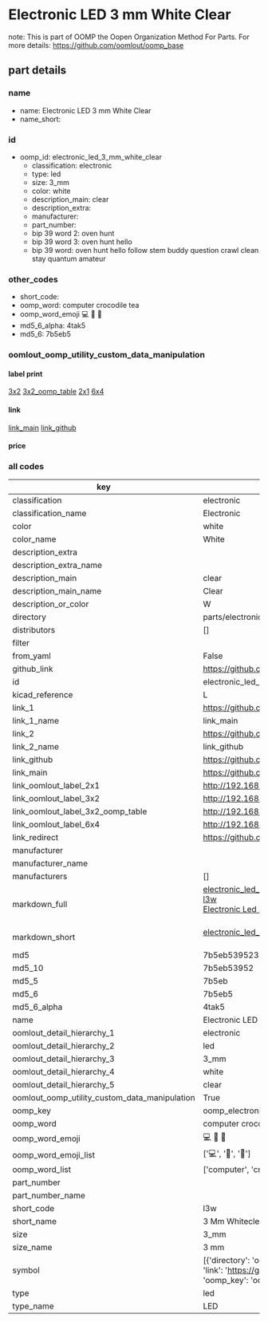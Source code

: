 # Electronic LED 3 mm White Clear  

note: This is part of OOMP the Oopen Organization Method For Parts. For more details: https://github.com/oomlout/oomp_base

##  part details
  







### name
* name: Electronic LED 3 mm White Clear
* name_short: 
### id
* oomp_id: electronic_led_3_mm_white_clear
  * classification: electronic
  * type: led
  * size: 3_mm
  * color: white
  * description_main: clear
  * description_extra: 
  * manufacturer: 
  * part_number: 
  * bip 39 word 2: oven hunt
  * bip 39 word 3: oven hunt hello
  * bip 39 word: oven hunt hello follow stem buddy question crawl clean stay quantum amateur

### other_codes
* short_code: 
* oomp_word: computer crocodile tea
* oomp_word_emoji :computer: :crocodile: :tea:
* md5_6_alpha: 4tak5
* md5_6: 7b5eb5






### oomlout_oomp_utility_custom_data_manipulation
#### label print
[3x2](http://192.168.1.245:1112/?label=oomp%204tak5)
[3x2_oomp_table](http://192.168.1.108:1112/?label=oomp%204tak5)
[2x1](http://192.168.1.242:1112/?label=oomp%204tak5)
[6x4](http://192.168.1.55:1112/?label=oomp%204tak5)    

#### link

[link_main](https://github.com/oomlout/oomlout_oomp_version_1_messy/tree/main/parts/electronic_led_3_mm_white_clear) [link_github](https://github.com/oomlout/oomlout_oomp_version_1_messy/tree/main/parts/electronic_led_3_mm_white_clear)                             

#### price







### all codes 
| key | value |  
| --- | --- |  
| classification | electronic |  
| classification_name | Electronic |  
| color | white |  
| color_name | White |  
| description_extra |  |  
| description_extra_name |  |  
| description_main | clear |  
| description_main_name | Clear |  
| description_or_color | W  |  
| directory | parts/electronic_led_3_mm_white_clear |  
| distributors | [] |  
| filter |  |  
| from_yaml | False |  
| github_link | https://github.com/oomlout/oomlout_oomp_part_src/tree/main/parts/electronic_led_3_mm_white_clear |  
| id | electronic_led_3_mm_white_clear |  
| kicad_reference | L |  
| link_1 | https://github.com/oomlout/oomlout_oomp_version_1_messy/tree/main/parts/electronic_led_3_mm_white_clear |  
| link_1_name | link_main |  
| link_2 | https://github.com/oomlout/oomlout_oomp_version_1_messy/tree/main/parts/electronic_led_3_mm_white_clear |  
| link_2_name | link_github |  
| link_github | https://github.com/oomlout/oomlout_oomp_version_1_messy/tree/main/parts/electronic_led_3_mm_white_clear |  
| link_main | https://github.com/oomlout/oomlout_oomp_version_1_messy/tree/main/parts/electronic_led_3_mm_white_clear |  
| link_oomlout_label_2x1 | http://192.168.1.242:1112/?label=oomp%204tak5 |  
| link_oomlout_label_3x2 | http://192.168.1.245:1112/?label=oomp%204tak5 |  
| link_oomlout_label_3x2_oomp_table | http://192.168.1.108:1112/?label=oomp%204tak5 |  
| link_oomlout_label_6x4 | http://192.168.1.55:1112/?label=oomp%204tak5 |  
| link_redirect | https://github.com/oomlout/oomlout_oomp_version_1_messy/tree/main/parts/electronic_led_3_mm_white_clear |  
| manufacturer |  |  
| manufacturer_name |  |  
| manufacturers | [] |  
| markdown_full | [electronic_led_3_mm_white_clear](none)<br>[l3w](none)<br>[Electronic Led 3 Mm White Clear](none)<br><br> |  
| markdown_short | [electronic_led_3_mm_white_clear](none)<br><br> |  
| md5 | 7b5eb5395232b5f075eaa5aad59bdcee |  
| md5_10 | 7b5eb53952 |  
| md5_5 | 7b5eb |  
| md5_6 | 7b5eb5 |  
| md5_6_alpha | 4tak5 |  
| name | Electronic LED 3 mm White Clear |  
| oomlout_detail_hierarchy_1 | electronic |  
| oomlout_detail_hierarchy_2 | led |  
| oomlout_detail_hierarchy_3 | 3_mm |  
| oomlout_detail_hierarchy_4 | white |  
| oomlout_detail_hierarchy_5 | clear |  
| oomlout_oomp_utility_custom_data_manipulation | True |  
| oomp_key | oomp_electronic_led_3_mm_white_clear |  
| oomp_word | computer crocodile tea |  
| oomp_word_emoji | :computer: :crocodile: :tea: |  
| oomp_word_emoji_list | [':computer:', ':crocodile:', ':tea:'] |  
| oomp_word_list | ['computer', 'crocodile', 'tea'] |  
| part_number |  |  
| part_number_name |  |  
| short_code | l3w |  
| short_name | 3 Mm Whiteclear Led |  
| size | 3_mm |  
| size_name | 3 mm |  
| symbol | [{'directory': 'oomlout_oomp_symbol_bot/symbols/kicad_device_led//working/working.kicad_sym', 'index': 0, 'link': 'https://github.com/oomlout/oomlout_oomp_symbol_bot/tree/main/symbols/kicad_device_led', 'oomp_key': 'oomp_kicad_device_led'}] |  
| type | led |  
| type_name | LED |  
